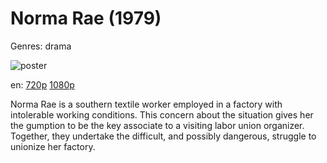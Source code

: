 # Norma Rae (1979)

Genres: drama

![poster](http://image.tmdb.org/t/p/w500/iBX0F0SbPoj4fA1Sk9FXRTaYDjz.jpg)

en:
  [720p](magnet:?xt=urn:btih:1F02EDC117C199173F65A3057CF28ECB1C622660&tr=udp://glotorrents.pw:6969/announce&tr=udp://tracker.opentrackr.org:1337/announce&tr=udp://torrent.gresille.org:80/announce&tr=udp://tracker.openbittorrent.com:80&tr=udp://tracker.coppersurfer.tk:6969&tr=udp://tracker.leechers-paradise.org:6969&tr=udp://p4p.arenabg.ch:1337&tr=udp://tracker.internetwarriors.net:1337)
  [1080p](magnet:?xt=urn:btih:C6169F4BCF629E44508141CA36AC50019B7A30DC&tr=udp://glotorrents.pw:6969/announce&tr=udp://tracker.opentrackr.org:1337/announce&tr=udp://torrent.gresille.org:80/announce&tr=udp://tracker.openbittorrent.com:80&tr=udp://tracker.coppersurfer.tk:6969&tr=udp://tracker.leechers-paradise.org:6969&tr=udp://p4p.arenabg.ch:1337&tr=udp://tracker.internetwarriors.net:1337)
  


Norma Rae is a southern textile worker employed in a factory with intolerable working conditions. This concern about the situation gives her the gumption to be the key associate to a visiting labor union organizer. Together, they undertake the difficult, and possibly dangerous, struggle to unionize her factory.